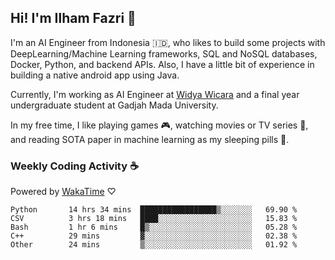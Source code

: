 ## Hi! I'm Ilham Fazri 👋

I'm an AI Engineer from Indonesia 🇮🇩, who likes to build some projects with DeepLearning/Machine Learning frameworks, SQL and NoSQL databases, Docker, Python, and backend APIs. Also, I have a little bit of experience in building a native android app using Java.

Currently, I'm working as AI Engineer at [Widya Wicara](https://widyawicara.com) and a final year undergraduate student at Gadjah Mada University. 

In my free time, I like playing games 🎮, watching movies or TV series 🍿, and reading SOTA paper in machine learning as my sleeping pills 💊. 

### Weekly Coding Activity ☕
Powered by [WakaTime](https://wakatime.com/) ♡
<!--START_SECTION:waka-->

```text
Python       14 hrs 34 mins  █████████████████▒░░░░░░░   69.90 %
CSV          3 hrs 18 mins   ████░░░░░░░░░░░░░░░░░░░░░   15.83 %
Bash         1 hr 6 mins     █▒░░░░░░░░░░░░░░░░░░░░░░░   05.28 %
C++          29 mins         ▓░░░░░░░░░░░░░░░░░░░░░░░░   02.38 %
Other        24 mins         ▒░░░░░░░░░░░░░░░░░░░░░░░░   01.92 %
```

<!--END_SECTION:waka-->
